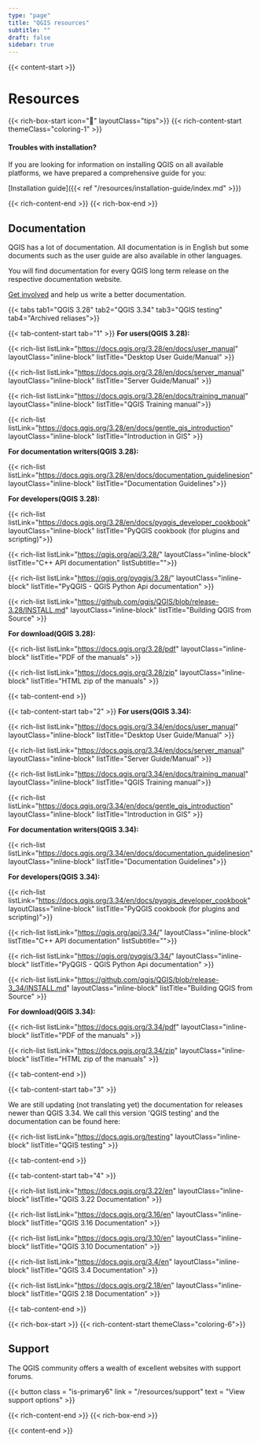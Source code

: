 ```yaml
---
type: "page"
title: "QGIS resources"
subtitle: ""
draft: false
sidebar: true
---
```


{{< content-start  >}}

# Resources 

{{< rich-box-start icon="🖖" layoutClass="tips">}}
{{< rich-content-start themeClass="coloring-1" >}}
#### Troubles with installation?
If you are looking for information on installing QGIS on all available platforms, we have prepared a comprehensive guide for you:

[Installation guide]({{< ref "/resources/installation-guide/index.md" >}}) 

{{< rich-content-end >}}
{{< rich-box-end >}}

## Documentation

QGIS has a lot of documentation. All documentation is in English but some documents such as the user guide are also available in other languages.

You will find documentation for every QGIS long term release on the respective documentation website.

[Get involved](/community/involve/) and help us write a better documentation.

{{< tabs tab1="QGIS 3.28" tab2="QGIS 3.34" tab3="QGIS testing" tab4="Archived reliases">}}


{{< tab-content-start tab="1" >}}
**For users(QGIS 3.28):**

{{< rich-list listLink="https://docs.qgis.org/3.28/en/docs/user_manual"  layoutClass="inline-block" listTitle="Desktop User Guide/Manual" >}}

{{< rich-list listLink="https://docs.qgis.org/3.28/en/docs/server_manual"  layoutClass="inline-block" listTitle="Server Guide/Manual" >}}
  
{{< rich-list listLink="https://docs.qgis.org/3.28/en/docs/training_manual"  layoutClass="inline-block" listTitle="QGIS Training manual">}}

{{< rich-list listLink="https://docs.qgis.org/3.28/en/docs/gentle_gis_introduction"  layoutClass="inline-block" listTitle="Introduction in GIS" >}}

**For documentation writers(QGIS 3.28):**

{{< rich-list listLink="https://docs.qgis.org/3.28/en/docs/documentation_guidelinesion"  layoutClass="inline-block" listTitle="Documentation Guidelines">}}


**For developers(QGIS 3.28):**

{{< rich-list listLink="https://docs.qgis.org/3.28/en/docs/pyqgis_developer_cookbook"  layoutClass="inline-block" listTitle="PyQGIS cookbook (for plugins and scripting)">}}

{{< rich-list listLink="https://qgis.org/api/3.28/"  layoutClass="inline-block" listTitle="C++ API documentation" listSubtitle="">}}

{{< rich-list listLink="https://qgis.org/pyqgis/3.28/"  layoutClass="inline-block" listTitle="PyQGIS - QGIS Python Api documentation" >}}

{{< rich-list listLink="https://github.com/qgis/QGIS/blob/release-3.28/INSTALL.md"  layoutClass="inline-block" listTitle="Building QGIS from Source" >}}

**For download(QGIS 3.28):**

{{< rich-list listLink="https://docs.qgis.org/3.28/pdf"  layoutClass="inline-block" listTitle="PDF of the manuals" >}}

{{< rich-list listLink="https://docs.qgis.org/3.28/zip"  layoutClass="inline-block" listTitle="HTML zip of the manuals" >}}

{{< tab-content-end >}}



{{< tab-content-start tab="2" >}}
**For users(QGIS 3.34):**

{{< rich-list listLink="https://docs.qgis.org/3.34/en/docs/user_manual"  layoutClass="inline-block" listTitle="Desktop User Guide/Manual" >}}

{{< rich-list listLink="https://docs.qgis.org/3.34/en/docs/server_manual"  layoutClass="inline-block" listTitle="Server Guide/Manual" >}}
  
{{< rich-list listLink="https://docs.qgis.org/3.34/en/docs/training_manual"  layoutClass="inline-block" listTitle="QGIS Training manual">}}

{{< rich-list listLink="https://docs.qgis.org/3.34/en/docs/gentle_gis_introduction"  layoutClass="inline-block" listTitle="Introduction in GIS" >}}

**For documentation writers(QGIS 3.34):**

{{< rich-list listLink="https://docs.qgis.org/3.34/en/docs/documentation_guidelinesion"  layoutClass="inline-block" listTitle="Documentation Guidelines">}}


**For developers(QGIS 3.34):**

{{< rich-list listLink="https://docs.qgis.org/3.34/en/docs/pyqgis_developer_cookbook"  layoutClass="inline-block" listTitle="PyQGIS cookbook (for plugins and scripting)">}}

{{< rich-list listLink="https://qgis.org/api/3.34/"  layoutClass="inline-block" listTitle="C++ API documentation" listSubtitle="">}}

{{< rich-list listLink="https://qgis.org/pyqgis/3.34/"  layoutClass="inline-block" listTitle="PyQGIS - QGIS Python Api documentation" >}}

{{< rich-list listLink="https://github.com/qgis/QGIS/blob/release-3_34/INSTALL.md"  layoutClass="inline-block" listTitle="Building QGIS from Source" >}}

**For download(QGIS 3.34):**

{{< rich-list listLink="https://docs.qgis.org/3.34/pdf"  layoutClass="inline-block" listTitle="PDF of the manuals" >}}

{{< rich-list listLink="https://docs.qgis.org/3.34/zip"  layoutClass="inline-block" listTitle="HTML zip of the manuals" >}}

{{< tab-content-end >}}

{{< tab-content-start tab="3" >}}

We are still updating (not translating yet) the documentation for releases newer than QGIS 3.34. We call this version 'QGIS testing' and the documentation can be found here: 

{{< rich-list listLink="https://docs.qgis.org/testing"  layoutClass="inline-block" listTitle="QGIS testing" >}}

{{< tab-content-end >}}

{{< tab-content-start tab="4" >}}

{{< rich-list listLink="https://docs.qgis.org/3.22/en"  layoutClass="inline-block" listTitle="QGIS 3.22 Documentation" >}}

{{< rich-list listLink="https://docs.qgis.org/3.16/en"  layoutClass="inline-block" listTitle="QGIS 3.16 Documentation" >}}

{{< rich-list listLink="https://docs.qgis.org/3.10/en"  layoutClass="inline-block" listTitle="QGIS 3.10 Documentation" >}}

{{< rich-list listLink="https://docs.qgis.org/3.4/en"  layoutClass="inline-block" listTitle="QGIS 3.4 Documentation" >}}

{{< rich-list listLink="https://docs.qgis.org/2.18/en"  layoutClass="inline-block" listTitle="QGIS 2.18 Documentation" >}}

{{< tab-content-end >}}


{{< rich-box-start >}}
{{< rich-content-start themeClass="coloring-6">}}
## Support 

The QGIS community offers a wealth of excellent websites with support forums.

{{< button class = "is-primary6" link = "/resources/support" text = "View support options" >}} 

{{< rich-content-end >}}
{{< rich-box-end >}}






{{< content-end >}}

